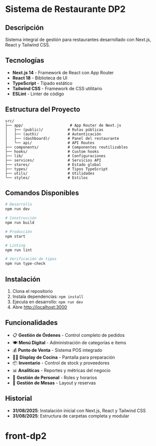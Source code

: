 # Sistema de Restaurante DP2

## Descripción
Sistema integral de gestión para restaurantes desarrollado con Next.js, React y Tailwind CSS.

## Tecnologías
- **Next.js 14** - Framework de React con App Router
- **React 18** - Biblioteca de UI
- **TypeScript** - Tipado estático
- **Tailwind CSS** - Framework de CSS utilitario
- **ESLint** - Linter de código

## Estructura del Proyecto
```
src/
├── app/                     # App Router de Next.js
│   ├── (public)/           # Rutas públicas
│   ├── (auth)/             # Autenticación
│   ├── (dashboard)/        # Panel del restaurante
│   └── api/                # API Routes
├── components/             # Componentes reutilizables
├── hooks/                  # Custom hooks
├── lib/                    # Configuraciones
├── services/               # Servicios API
├── stores/                 # Estado global
├── types/                  # Tipos TypeScript
├── utils/                  # Utilidades
└── styles/                 # Estilos
```

## Comandos Disponibles

```bash
# Desarrollo
npm run dev

# Construcción
npm run build

# Producción
npm start

# Linting
npm run lint

# Verificación de tipos
npm run type-check
```

## Instalación

1. Clona el repositorio
2. Instala dependencias: `npm install`
3. Ejecuta en desarrollo: `npm run dev`
4. Abre [http://localhost:3000](http://localhost:3000)

## Funcionalidades

- 📋 **Gestión de Órdenes** - Control completo de pedidos
- 🍽️ **Menú Digital** - Administración de categorías e items
- 💰 **Punto de Venta** - Sistema POS integrado
- 👨‍🍳 **Display de Cocina** - Pantalla para preparación
- 📦 **Inventario** - Control de stock y proveedores
- 📊 **Analíticas** - Reportes y métricas del negocio
- 👥 **Gestión de Personal** - Roles y horarios
- 🏪 **Gestión de Mesas** - Layout y reservas

## Historial
- **31/08/2025**: Instalación inicial con Next.js, React y Tailwind CSS
- **31/08/2025**: Estructura de carpetas completa y modular
# front-dp2